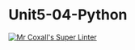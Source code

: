 # Unit5-04-Python

[![Mr Coxall's Super Linter](https://github.com/ICS3U-Programming-ChristopherD/Unit5-04-CPP/workflows/Mr%20Coxall's%20Super%20Linter/badge.svg)](https://github.com/ICS3U-Programming-ChristopherD/Unit5-04-CPP/actions/)
